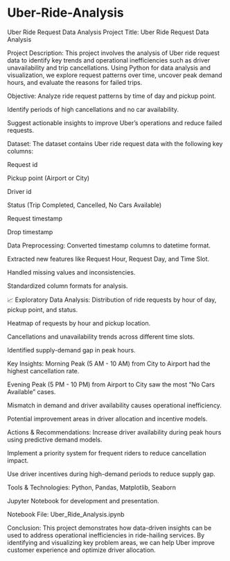 # Uber-Ride-Analysis
Uber Ride Request Data Analysis
 Project Title:
Uber Ride Request Data Analysis

 Project Description:
This project involves the analysis of Uber ride request data to identify key trends and operational inefficiencies such as driver unavailability and trip cancellations. Using Python for data analysis and visualization, we explore request patterns over time, uncover peak demand hours, and evaluate the reasons for failed trips.

 Objective:
Analyze ride request patterns by time of day and pickup point.

Identify periods of high cancellations and no car availability.

Suggest actionable insights to improve Uber’s operations and reduce failed requests.

 Dataset:
The dataset contains Uber ride request data with the following key columns:

Request id

Pickup point (Airport or City)

Driver id

Status (Trip Completed, Cancelled, No Cars Available)

Request timestamp

Drop timestamp

Data Preprocessing:
Converted timestamp columns to datetime format.

Extracted new features like Request Hour, Request Day, and Time Slot.

Handled missing values and inconsistencies.

Standardized column formats for analysis.

📈 Exploratory Data Analysis:
Distribution of ride requests by hour of day, pickup point, and status.

Heatmap of requests by hour and pickup location.

Cancellations and unavailability trends across different time slots.

Identified supply-demand gap in peak hours.

 Key Insights:
Morning Peak (5 AM - 10 AM) from City to Airport had the highest cancellation rate.

Evening Peak (5 PM - 10 PM) from Airport to City saw the most “No Cars Available” cases.

Mismatch in demand and driver availability causes operational inefficiency.

Potential improvement areas in driver allocation and incentive models.

 Actions & Recommendations:
Increase driver availability during peak hours using predictive demand models.

Implement a priority system for frequent riders to reduce cancellation impact.

Use driver incentives during high-demand periods to reduce supply gap.

 Tools & Technologies:
Python, Pandas, Matplotlib, Seaborn

Jupyter Notebook for development and presentation.

 Notebook File:
Uber_Ride_Analysis.ipynb

 Conclusion:
This project demonstrates how data-driven insights can be used to address operational inefficiencies in ride-hailing services. By identifying and visualizing key problem areas, we can help Uber improve customer experience and optimize driver allocation.

